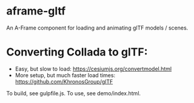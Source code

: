 # aframe-gltf
An A-Frame component for loading and animating glTF models / scenes.

# Converting Collada to glTF:
* Easy, but slow to load: https://cesiumjs.org/convertmodel.html
* More setup, but much faster load times: https://github.com/KhronosGroup/glTF

To build, see gulpfile.js.  To use, see demo/index.html.

